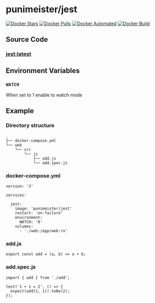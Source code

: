 # punimeister/jest

[![Docker Stars](https://img.shields.io/docker/stars/punimeister/jest.svg)](https://hub.docker.com/r/punimeister/jest/)
[![Docker Pulls](https://img.shields.io/docker/pulls/punimeister/jest.svg)](https://hub.docker.com/r/punimeister/jest/)
[![Docker Automated](https://img.shields.io/docker/automated/punimeister/jest.svg)](https://hub.docker.com/r/punimeister/jest/)
[![Docker Build](https://img.shields.io/docker/build/punimeister/jest.svg)](https://hub.docker.com/r/punimeister/jest/)

## Source Code

### [jest:latest](https://github.com/punimeister/docker-jest/tree/master/latest)

## Environment Variables

### `WATCH`

When set to 1 enable to watch mode

## Example

### Directory structure

```
.
├── docker-compose.yml
└── web
    └── src
        └── js
            ├── add.js
            └── add.spec.js
```

### docker-compose.yml

```
version: '3'

services:

  jest:
    image: 'punimeister/jest'
    restart: 'on-failure'
    environment:
      WATCH: '0'
    volumes:
      - './web:/app/web:ro'
```

### add.js

```
export const add = (a, b) => a + b;
```

### add.spec.js

```
import { add } from './add';

test('1 + 1 = 2', () => {
  expect(add(1, 1)).toBe(2);
});
```
